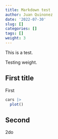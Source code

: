 ```yaml
---
title: Markdown test
author: Juan Quinonez
date: '2022-07-30'
slug: []
categories: []
tags: []
weight: 3
---
```

This is a test.

Testing weight.

## First title
First

```r
cars |> 
  plot()
```

## Second
2do


